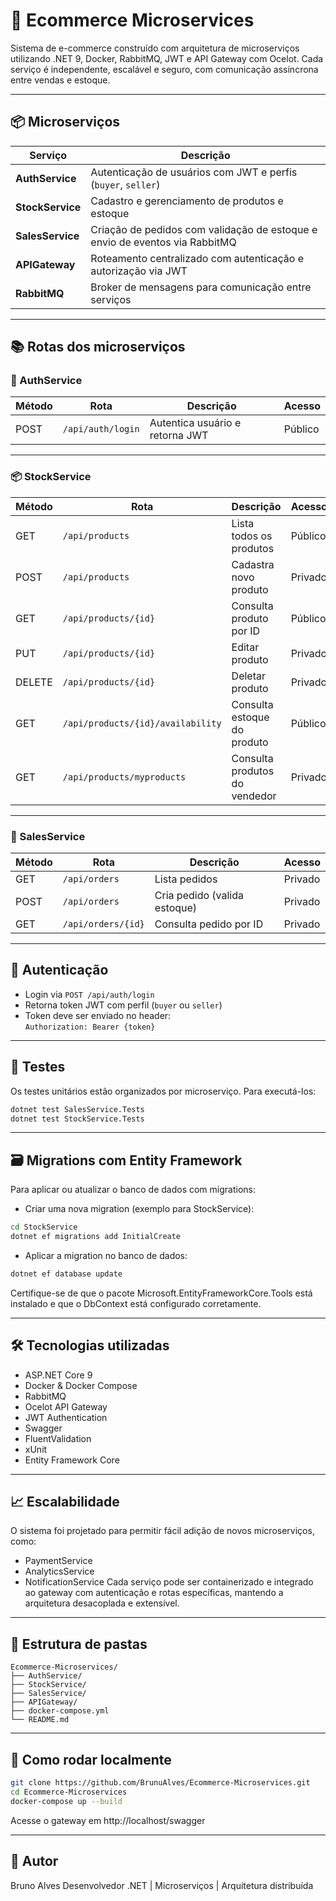 # 🛒 Ecommerce Microservices

Sistema de e-commerce construído com arquitetura de microserviços utilizando .NET 9, Docker, RabbitMQ, JWT e API Gateway com Ocelot. Cada serviço é independente, escalável e seguro, com comunicação assíncrona entre vendas e estoque.

---

## 📦 Microserviços

| Serviço        | Descrição                                                                 |
|----------------|---------------------------------------------------------------------------|
| **AuthService**    | Autenticação de usuários com JWT e perfis (`buyer`, `seller`)             |
| **StockService**   | Cadastro e gerenciamento de produtos e estoque                            |
| **SalesService**   | Criação de pedidos com validação de estoque e envio de eventos via RabbitMQ |
| **APIGateway**     | Roteamento centralizado com autenticação e autorização via JWT            |
| **RabbitMQ**       | Broker de mensagens para comunicação entre serviços                       |

---

## 📚 Rotas dos microserviços

### 🔑 AuthService

| Método | Rota           | Descrição                                 | Acesso        |
|--------|----------------|-------------------------------------------|---------------|
| POST   | `/api/auth/login`  | Autentica usuário e retorna JWT           | Público

---

### 📦 StockService

| Método | Rota                       | Descrição                     | Acesso        |
|--------|----------------------------|-------------------------------|---------------|
| GET    | `/api/products`      | Lista todos os produtos       | Público
| POST   | `/api/products`      | Cadastra novo produto         | Privado
| GET    | `/api/products/{id}` | Consulta produto por ID       | Público
| PUT    | `/api/products/{id}` | Editar produto      | Privado
| DELETE | `/api/products/{id}` | Deletar produto       | Privado
| GET    | `/api/products/{id}/availability` | Consulta estoque do produto       | Público
| GET    | `/api/products/myproducts` | Consulta produtos do vendedor       | Privado

---

### 🛒 SalesService

| Método | Rota                   | Descrição                          | Acesso        |
|--------|------------------------|------------------------------------|---------------|
| GET    | `/api/orders`        | Lista pedidos                      | Privado
| POST   | `/api/orders`        | Cria pedido (valida estoque)       | Privado
| GET    | `/api/orders/{id}`   | Consulta pedido por ID             | Privado

---

## 🔐 Autenticação

- Login via `POST /api/auth/login`
- Retorna token JWT com perfil (`buyer` ou `seller`)
- Token deve ser enviado no header:  
  `Authorization: Bearer {token}`

---

## 🧪 Testes

Os testes unitários estão organizados por microserviço. Para executá-los:

```bash
dotnet test SalesService.Tests
dotnet test StockService.Tests
```

---

## 🗃️ Migrations com Entity Framework

Para aplicar ou atualizar o banco de dados com migrations:
- Criar uma nova migration (exemplo para StockService):

```bash
cd StockService
dotnet ef migrations add InitialCreate
```

- Aplicar a migration no banco de dados:
```bash
dotnet ef database update
```

Certifique-se de que o pacote Microsoft.EntityFrameworkCore.Tools está instalado e que o DbContext está configurado corretamente.

---

## 🛠 Tecnologias utilizadas

- ASP.NET Core 9
- Docker & Docker Compose
- RabbitMQ
- Ocelot API Gateway
- JWT Authentication
- Swagger
- FluentValidation
- xUnit
- Entity Framework Core

---

## 📈 Escalabilidade

O sistema foi projetado para permitir fácil adição de novos microserviços, como:
- PaymentService
- AnalyticsService
- NotificationService
Cada serviço pode ser containerizado e integrado ao gateway com autenticação e rotas específicas, mantendo a arquitetura desacoplada e extensível.

---

## 📁 Estrutura de pastas

```
Ecommerce-Microservices/
├── AuthService/
├── StockService/
├── SalesService/
├── APIGateway/
├── docker-compose.yml
└── README.md
```

---

## 🚀 Como rodar localmente

```bash
git clone https://github.com/BrunuAlves/Ecommerce-Microservices.git
cd Ecommerce-Microservices
docker-compose up --build
```

Acesse o gateway em http://localhost/swagger

---

## 👤 Autor
Bruno Alves
Desenvolvedor .NET | Microserviços | Arquitetura distribuída

